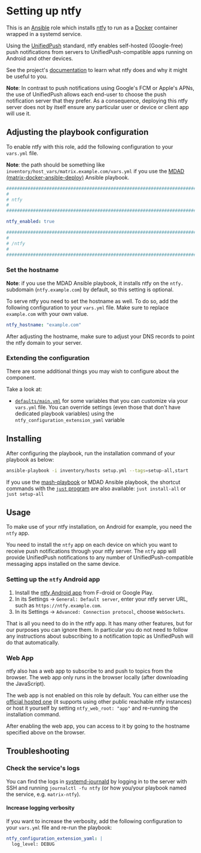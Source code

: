 <!--
SPDX-FileCopyrightText: 2023 Slavi Pantaleev
SPDX-FileCopyrightText: 2025 Suguru Hirahara
SPDX-FileCopyrightText: 2022 - 2024 Slavi Pantaleev
SPDX-FileCopyrightText: 2022 Julian Foad
SPDX-FileCopyrightText: 2022 MDAD project contributors
SPDX-FileCopyrightText: 2023 Felix Stupp
SPDX-FileCopyrightText: 2024 - 2025 Suguru Hirahara
SPDX-FileCopyrightText: 2020 - 2024 Slavi Pantaleev
SPDX-FileCopyrightText: 2020 - 2024 MDAD project contributors
SPDX-FileCopyrightText: 2020 Aaron Raimist
SPDX-FileCopyrightText: 2020 Mickaël Cornière
SPDX-FileCopyrightText: 2020 Chris van Dijk
SPDX-FileCopyrightText: 2020 Dominik Zajac
SPDX-FileCopyrightText: 2022 François Darveau
SPDX-FileCopyrightText: 2022 Warren Bailey
SPDX-FileCopyrightText: 2023 Antonis Christofides
SPDX-FileCopyrightText: 2023 Pierre 'McFly' Marty
SPDX-FileCopyrightText: 2024 - 2025 Suguru Hirahara

SPDX-License-Identifier: AGPL-3.0-or-later
-->

# Setting up ntfy

This is an [Ansible](https://www.ansible.com/) role which installs [ntfy](https://ntfy.sh/) to run as a [Docker](https://www.docker.com/) container wrapped in a systemd service.

Using the [UnifiedPush](https://unifiedpush.org) standard, ntfy enables self-hosted (Google-free) push notifications from servers to UnifiedPush-compatible apps running on Android and other devices.

See the project's [documentation](https://docs.ntfy.sh/) to learn what ntfy does and why it might be useful to you.

**Note**: In contrast to push notifications using Google's FCM or Apple's APNs, the use of UnifiedPush allows each end-user to choose the push notification server that they prefer. As a consequence, deploying this ntfy server does not by itself ensure any particular user or device or client app will use it.

## Adjusting the playbook configuration

To enable ntfy with this role, add the following configuration to your `vars.yml` file.

**Note**: the path should be something like `inventory/host_vars/matrix.example.com/vars.yml` if you use the [MDAD (matrix-docker-ansible-deploy)](https://github.com/spantaleev/matrix-docker-ansible-deploy) Ansible playbook.


```yaml
########################################################################
#                                                                      #
# ntfy                                                                 #
#                                                                      #
########################################################################

ntfy_enabled: true

########################################################################
#                                                                      #
# /ntfy                                                                #
#                                                                      #
########################################################################
```

### Set the hostname

**Note**: if you use the MDAD Ansible playbook, it installs ntfy on the `ntfy.` subdomain (`ntfy.example.com`) by default, so this setting is optional.

To serve ntfy you need to set the hostname as well. To do so, add the following configuration to your `vars.yml` file. Make sure to replace `example.com` with your own value.

```yaml
ntfy_hostname: "example.com"
```

After adjusting the hostname, make sure to adjust your DNS records to point the ntfy domain to your server.

### Extending the configuration

There are some additional things you may wish to configure about the component.

Take a look at:

- [`defaults/main.yml`](../defaults/main.yml) for some variables that you can customize via your `vars.yml` file. You can override settings (even those that don't have dedicated playbook variables) using the `ntfy_configuration_extension_yaml` variable

## Installing

After configuring the playbook, run the installation command of your playbook as below:

```sh
ansible-playbook -i inventory/hosts setup.yml --tags=setup-all,start
```

If you use the [mash-playbook](https://github.com/mother-of-all-self-hosting/mash-playbook) or MDAD Ansible playbook, the shortcut commands with the [`just` program](https://github.com/spantaleev/matrix-docker-ansible-deploy/blob/master/docs/just.md) are also available: `just install-all` or `just setup-all`

## Usage

To make use of your ntfy installation, on Android for example, you need the `ntfy` app.

You need to install the `ntfy` app on each device on which you want to receive push notifications through your ntfy server. The `ntfy` app will provide UnifiedPush notifications to any number of UnifiedPush-compatible messaging apps installed on the same device.

### Setting up the `ntfy` Android app

1. Install the [ntfy Android app](https://ntfy.sh/docs/subscribe/phone/) from F-droid or Google Play.
2. In its Settings -> `General: Default server`, enter your ntfy server URL, such as `https://ntfy.example.com`.
3. In its Settings -> `Advanced: Connection protocol`, choose `WebSockets`.

That is all you need to do in the ntfy app. It has many other features, but for our purposes you can ignore them. In particular you do not need to follow any instructions about subscribing to a notification topic as UnifiedPush will do that automatically.

### Web App

ntfy also has a web app to subscribe to and push to topics from the browser. The web app only runs in the browser locally (after downloading the JavaScript).

The web app is not enabled on this role by default. You can either use the [official hosted one](https://ntfy.sh/app) (it supports using other public reachable ntfy instances) or host it yourself by setting `ntfy_web_root: "app"` and re-running the installation command.

After enabling the web app, you can access to it by going to the hostname specified above on the browser.

## Troubleshooting

### Check the service's logs

You can find the logs in [systemd-journald](https://www.freedesktop.org/software/systemd/man/systemd-journald.service.html) by logging in to the server with SSH and running `journalctl -fu ntfy` (or how you/your playbook named the service, e.g. `matrix-ntfy`).

#### Increase logging verbosity

If you want to increase the verbosity, add the following configuration to your `vars.yml` file and re-run the playbook:

```yaml
ntfy_configuration_extension_yaml: |
  log_level: DEBUG
```
